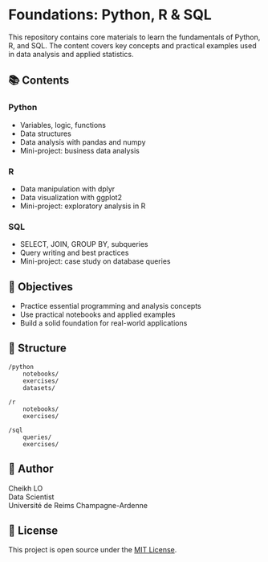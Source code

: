# Foundations: Python, R & SQL

This repository contains core materials to learn the fundamentals of Python, R, and SQL. The content covers key concepts and practical examples used in data analysis and applied statistics.

## 📚 Contents

### Python
- Variables, logic, functions
- Data structures
- Data analysis with pandas and numpy
- Mini-project: business data analysis

### R
- Data manipulation with dplyr
- Data visualization with ggplot2
- Mini-project: exploratory analysis in R

### SQL
- SELECT, JOIN, GROUP BY, subqueries
- Query writing and best practices
- Mini-project: case study on database queries

## 🎯 Objectives

- Practice essential programming and analysis concepts
- Use practical notebooks and applied examples
- Build a solid foundation for real-world applications

## 📂 Structure

```
/python
    notebooks/
    exercises/
    datasets/

/r
    notebooks/
    exercises/

/sql
    queries/
    exercises/
```

## 👤 Author

Cheikh LO  
Data Scientist  
Université de Reims Champagne-Ardenne

## 🪪 License

This project is open source under the [MIT License](LICENSE).